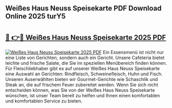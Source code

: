 ## Weißes Haus Neuss Speisekarte PDF Download Online 2025 turY5

# <h2><a href="http://gcb3q1.nevu.top/?p=Wei%c3%9fes+Haus+Neuss+Speisekarte">🔗 👉🔴 Weißes Haus Neuss Speisekarte 2025 PDF</a></h2>

[![Weißes Haus Neuss Speisekarte 2025 PDF](https://i.imgur.com/dBaPXMq.png)](http://gcb3q1.nevu.top/?p=Wei%c3%9fes+Haus+Neuss+Speisekarte)
Ein Essensmenü ist nicht nur eine Liste von Gerichten, sondern auch ein Gericht. Unsere Cafeteria bietet leichte und frische Salate, die Sie im speziellen Menübereich finden können. Für Fleischliebhaber gibt es auf unserer Weißes Haus Neuss Speisekarte eine Auswahl an Gerichten: Rindfleisch, Schweinefleisch, Huhn und Fisch. Unseren Auserwählten bieten wir Gourmet-Gerichte wie Schaschlik und Steak an, die auf frischem Feuer zubereitet werden. Wenn Sie sich nicht entscheiden können, was Sie von der Weißes Haus Neuss Speisekarte wünschen, ist unser Team bereit zu helfen und Ihnen einen komfortablen und komfortablen Service zu bieten.
